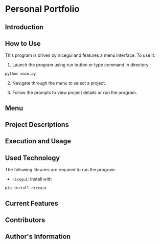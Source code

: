 # Personal Portfolio

## Introduction

## How to Use

This program is driven by nicegui and features a menu interface. To use it:

1. Launch the program using run button or type command in directory 

```sh
python main.py
```

2. Navigate through the menu to select a project.

3. Follow the prompts to view project details or run the program.

## Menu

## Project Descriptions

## Execution and Usage

## Used Technology

The following libraries are required to run the program:

- `nicegui`: Install with 

```sh 
pip install nicegui
```

## Current Features

## Contributors

## Author's Information